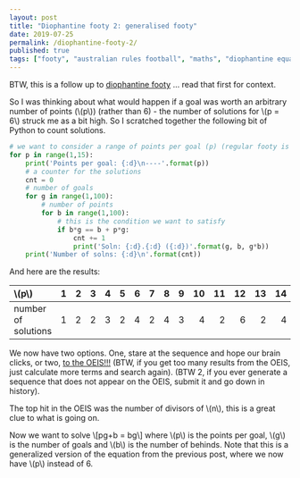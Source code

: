 ```yaml
---
layout: post
title: "Diophantine footy 2: generalised footy"
date: 2019-07-25
permalink: /diophantine-footy-2/
published: true
tags: ["footy", "australian rules football", "maths", "diophantine equations", ]
---
```


BTW, this is a follow up to [diophantine footy](https://smcateer.github.io/diophantine-footy/) ... read that first for context.

So I was thinking about what would happen if a goal was worth an arbitrary number of points (\\(p\\)) (rather than 6) - the number of solutions for \\(p = 6\\) struck me as a bit high. So I scratched together the following bit of Python to count solutions.

``` python
# we want to consider a range of points per goal (p) (regular footy is 6)
for p in range(1,15):
    print('Points per goal: {:d}\n----'.format(p))
    # a counter for the solutions
    cnt = 0
    # number of goals
    for g in range(1,100):
        # number of points
        for b in range(1,100):
            # this is the condition we want to satisfy
            if b*g == b + p*g:
                cnt += 1
                print('Soln: {:d}.{:d} ({:d})'.format(g, b, g*b))
    print('Number of solns: {:d}\n'.format(cnt))
```

And here are the results:

| \\(p\\)             | 1  | 2  | 3  | 4  | 5  | 6  | 7  | 8  | 9  | 10 | 11 | 12 | 13 | 14 |
| :---                |---:|---:|---:|---:|---:|---:|---:|---:|---:|---:|---:|---:|---:|---:|
| number of solutions | 1  | 2  | 2  | 3  | 2  | 4  | 2  | 4  | 3  | 4  | 2  | 6  | 2  | 4  |


We now have two options. One, stare at the sequence and hope our brain clicks, or two, [to the OEIS!!!][1] (BTW, if you get too many results from the OEIS, just calculate more terms and search again). (BTW 2, if you ever generate a sequence that does not appear on the OEIS, submit it and go down in history).

The top hit in the OEIS was the number of divisors of \\(n\\), this is a great clue to what is going on.

Now we want to solve
\\[pg+b = bg\\]
where \\(p\\) is the points per goal, \\(g\\) is the number of goals and \\(b\\) is the number of behinds. Note that this is a generalized version of the equation from the previous post, where we now have \\(p\\) instead of 6.

[1]: https://oeis.org/search?q=1%2C+2%2C+2%2C+3%2C+2%2C+4%2C+2%2C+4%2C+3%2C+4%2C+2%2C+6%2C+2%2C+4&language=english&go=Search
